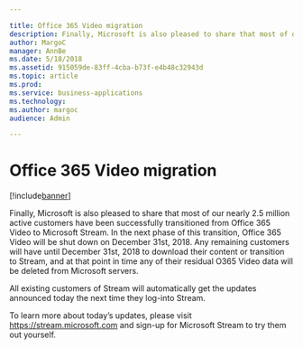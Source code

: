 ```yaml
---

title: Office 365 Video migration
description: Finally, Microsoft is also pleased to share that most of our nearly 2.
author: MargoC
manager: AnnBe
ms.date: 5/18/2018
ms.assetid: 915059de-83ff-4cba-b73f-e4b48c32943d
ms.topic: article
ms.prod: 
ms.service: business-applications
ms.technology: 
ms.author: margoc
audience: Admin

---
```

#  Office 365 Video migration


[!include[banner](../../../includes/banner.md)]

Finally, Microsoft is also pleased to share that most of our nearly 2.5 million
active customers have been successfully transitioned from Office 365 Video to
Microsoft Stream. In the next phase of this transition, Office 365 Video will be
shut down on December 31st, 2018. Any remaining customers will have until
December 31st, 2018 to download their content or transition to Stream, and at
that point in time any of their residual O365 Video data will be deleted from
Microsoft servers.

All existing customers of Stream will automatically get the updates announced
today the next time they log-into Stream.

To learn more about today’s updates, please visit https://stream.microsoft.com
and sign-up for Microsoft Stream to try them out yourself.
